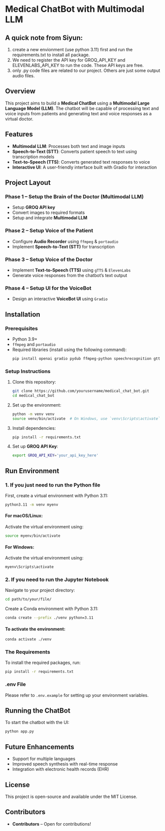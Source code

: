 # Medical ChatBot with Multimodal LLM

## A quick note from Siyun:
1. create a new envionment (use python 3.11) first and run the requirements.txt to install all package.
2. We need to register the API key for GROQ_API_KEY and ELEVENLABS_API_KEY to run the code. These API keys are free.
3. only .py code files are related to our project. Others are just some output audio files.


## Overview
This project aims to build a **Medical ChatBot** using a **Multimodal Large Language Model (LLM)**. The chatbot will be capable of processing text and voice inputs from patients and generating text and voice responses as a virtual doctor. 

## Features
- **Multimodal LLM**: Processes both text and image inputs
- **Speech-to-Text (STT)**: Converts patient speech to text using transcription models
- **Text-to-Speech (TTS)**: Converts generated text responses to voice
- **Interactive UI**: A user-friendly interface built with Gradio for interaction

## Project Layout
### Phase 1 – Setup the Brain of the Doctor (Multimodal LLM)
- Setup **GROQ API key**
- Convert images to required formats
- Setup and integrate **Multimodal LLM**

### Phase 2 – Setup Voice of the Patient
- Configure **Audio Recorder** using `ffmpeg` & `portaudio`
- Implement **Speech-to-Text (STT)** for transcription

### Phase 3 – Setup Voice of the Doctor
- Implement **Text-to-Speech (TTS)** using `gTTS` & `ElevenLabs`
- Generate voice responses from the chatbot’s text output

### Phase 4 – Setup UI for the VoiceBot
- Design an interactive **VoiceBot UI** using `Gradio`

## Installation
### Prerequisites
- Python 3.9+
- `ffmpeg` and `portaudio`
- Required libraries (install using the following command):
  ```sh
  pip install openai gradio pydub ffmpeg-python speechrecognition gtts elevenlabs
  ```

### Setup Instructions
1. Clone this repository:
   ```sh
   git clone https://github.com/yourusername/medical_chat_bot.git
   cd medical_chat_bot
   ```
2. Set up the environment:
   ```sh
   python -m venv venv
   source venv/bin/activate  # On Windows, use `venv\Scripts\activate`
   ```
3. Install dependencies:
   ```sh
   pip install -r requirements.txt
   ```
4. Set up **GROQ API Key**:
   ```sh
   export GROQ_API_KEY='your_api_key_here'
   ```

## Run Environment

### 1. If you just need to run the Python file

First, create a virtual environment with Python 3.11:

```bash
python3.11 -m venv myenv
```

#### For macOS/Linux:
Activate the virtual environment using:

```bash
source myenv/bin/activate
```

#### For Windows:
Activate the virtual environment using:

```bash
myenv\Scripts\activate
```

### 2. If you need to run the Jupyter Notebook

Navigate to your project directory:

```bash
cd path/to/your/file/
```

Create a Conda environment with Python 3.11:

```bash
conda create --prefix ./venv python=3.11
```

#### To activate the environment:

```bash
conda activate ./venv
```

### The Requirements

To install the required packages, run:

```bash
pip install -r requirements.txt
```

### .env File

Please refer to `.env.example` for setting up your environment variables.

## Running the ChatBot
To start the chatbot with the UI:
```sh
python app.py
```

## Future Enhancements
- Support for multiple languages
- Improved speech synthesis with real-time response
- Integration with electronic health records (EHR)

## License
This project is open-source and available under the MIT License.

## Contributors
- **Contributors** – Open for contributions!

